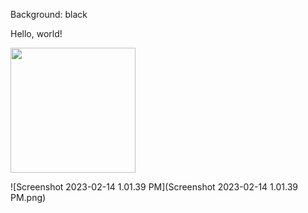 Background: black

<p>Hello, world!</p>

<img src="IMG_4195.GIF" style="display:block; autoplay: true; loop: true; preload: auto; width: 200px; height: 200px;" />

<script>
window.onload = function() {
  // Trigger animation
  document.querySelector("img").play();
}
</script>

![Screenshot 2023-02-14 1.01.39 PM](Screenshot 2023-02-14 1.01.39 PM.png)
<audio src="Audio 1.m4a" autoplay loop> </audio>
